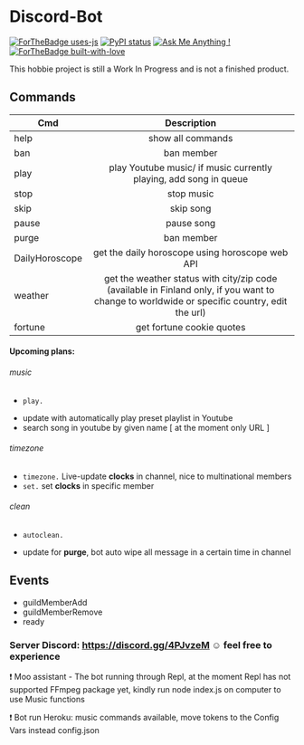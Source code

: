 # Discord-Bot
[![ForTheBadge uses-js](https://img.shields.io/badge/nodejs-discordjs-yellowgreen.svg)](https://shields.io) [![PyPI status](https://img.shields.io/pypi/status/ansicolortags.svg)](https://pypi.python.org/pypi/ansicolortags/) [![Ask Me Anything !](https://img.shields.io/badge/Ask%20me-anything-1abc9c.svg)](https://GitHub.com/Naereen/ama) [![ForTheBadge built-with-love](http://ForTheBadge.com/images/badges/built-with-love.svg)](https://GitHub.com/Naereen/)

This hobbie project is still a Work In Progress and is not a finished product.

Commands
----------------------------

| Cmd           | Description           | 
| ------------- |:-------------:|
| help      | show all commands |
| ban      | ban member      |  
| play | play Youtube music/ if music currently playing, add song in queue      |
| stop      | stop music      | 
| skip      | skip song      | 
| pause      | pause song      | 
| purge      | ban member      | 
| DailyHoroscope      | get the daily horoscope using horoscope web API      | 
| weather      | get the weather status with city/zip code (available in Finland only, if you want to change to worldwide or specific country, edit the url)      | 
| fortune      | get fortune cookie quotes      |

#### Upcoming plans:

###### music

* `play.` 
 - update with automatically play preset playlist in Youtube
 - search song in youtube by given name [ at the moment only URL ]
 

###### timezone

* `timezone.` Live-update  **clocks** in channel, nice to multinational members
* `set.` set **clocks** in specific member

###### clean

* `autoclean.`
- update for **purge**, bot auto wipe all message in a certain time in channel


Events
----------------------------
- guildMemberAdd
- guildMemberRemove
- ready

### Server Discord:  https://discord.gg/4PJvzeM :relaxed: feel free to experience
:heavy_exclamation_mark: Moo assistant - The bot running through Repl, at the moment Repl has not supported FFmpeg package yet, kindly run node index.js on computer to use Music functions


:heavy_exclamation_mark: Bot run Heroku: music commands available, move tokens to the Config Vars instead config.json
